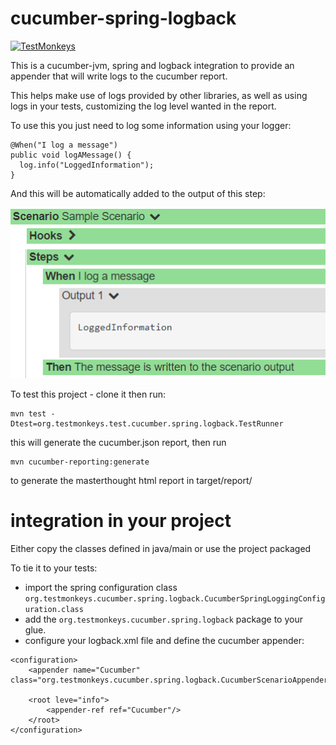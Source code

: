 # cucumber-spring-logback
[![TestMonkeys](https://circleci.com/gh/TestMonkeys/cucumber-spring-logback.svg?style=svg)](https://circleci.com/gh/TestMonkeys/cucumber-spring-logback)

This is a cucumber-jvm, spring and logback integration to provide an appender that will write logs to the cucumber report. 

This helps make use of logs provided by other libraries, as well as using logs in your tests, customizing the log level wanted in the report.

To use this you just need to log some information using your logger:
```
@When("I log a message")
public void logAMessage() {
  log.info("LoggedInformation");
}
```
And this will be automatically added to the output of this step:

![Image of the report](https://github.com/TestMonkeys/cucumber-spring-logback/blob/master/util/CucumberReportSample.PNG)

To test this project - clone it then run:
```
mvn test -Dtest=org.testmonkeys.test.cucumber.spring.logback.TestRunner
```
this will generate the cucumber.json report, then run 
```
mvn cucumber-reporting:generate
```
to generate the masterthought html report in target/report/


# integration in your project
Either copy the classes defined in java/main or use the project packaged

To tie it to your tests:
* import the spring configuration class ```org.testmonkeys.cucumber.spring.logback.CucumberSpringLoggingConfiguration.class``` 
* add the ```org.testmonkeys.cucumber.spring.logback``` package to your glue.
* configure your logback.xml file and define the cucumber appender:
```
<configuration>
    <appender name="Cucumber" class="org.testmonkeys.cucumber.spring.logback.CucumberScenarioAppender"/>

    <root leve="info">
        <appender-ref ref="Cucumber"/>
    </root>
</configuration>
```
